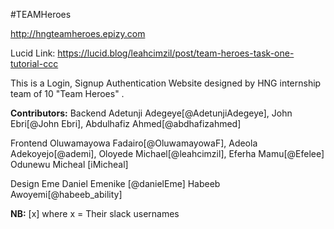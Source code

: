 #TEAMHeroes

http://hngteamheroes.epizy.com

Lucid Link: https://lucid.blog/leahcimzil/post/team-heroes-task-one-tutorial-ccc

This is a Login, Signup Authentication Website designed by HNG internship team of 10 "Team Heroes" .

<b>Contributors:</b>
Backend
Adetunji Adegeye[@AdetunjiAdegeye], 
John Ebri[@John Ebri], 
Abdulhafiz Ahmed[@abdhafizahmed]

Frontend
Oluwamayowa Fadairo[@OluwamayowaF], 
Adeola Adekoyejo[@ademi], 
Oloyede Michael[@leahcimzil], 
Eferha Mamu[@Efelee]
Odunewu Micheal [iMicheal]

Design
Eme Daniel Emenike [@danielEme] 
Habeeb Awoyemi[@habeeb_ability]

<b>NB:</b> [x] where x = Their slack usernames
